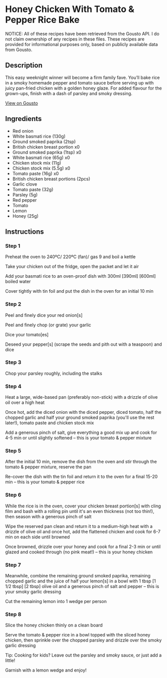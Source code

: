 # Honey Chicken With Tomato & Pepper Rice Bake

NOTICE: All of these recipes have been retrieved from the Gousto API. I do not claim ownership of any recipes in these files. These recipes are provided for informational purposes only, based on publicly available data from Gousto.

## Description

This easy weeknight winner will become a firm family fave. You’ll bake rice in a smoky homemade pepper and tomato sauce before serving up with juicy pan-fried chicken with a golden honey glaze. For added flavour for the grown-ups, finish with a dash of parsley and smoky dressing. 

[View on Gousto](https://www.gousto.co.uk/recipes/cookbook/honey-chicken-with-tomato-pepper-rice-bake)

## Ingredients

- Red onion
- White basmati rice (130g)
- Ground smoked paprika (2tsp)
- British chicken breast portion x0
- Ground smoked paprika (1tsp) x0
- White basmati rice (65g) x0
- Chicken stock mix (11g)
- Chicken stock mix (5.5g) x0
- Tomato paste (16g) x0
- British chicken breast portions (2pcs)
- Garlic clove
- Tomato paste (32g)
- Parsley (5g)
- Red pepper
- Tomato
- Lemon
- Honey (25g)

## Instructions


### Step 1

Preheat the oven to 240ºC/ 220ºC (fan)/ gas 9 and boil a kettle

Take your chicken out of the fridge, open the packet and let it air

Add your basmati rice to an oven-proof dish with 300ml <span class="text-purple">[390ml]</span> <span class="text-danger">[600ml]</span> boiled water

Cover tightly with tin foil and put the dish in the oven for an initial 10 min


### Step 2

Peel and finely dice your red onion[s]

Peel and finely chop (or grate) your garlic

Dice your tomato[es]

Deseed your pepper[s]<span class="text-danger"> </span>(scrape the seeds and pith out with a teaspoon) and dice


### Step 3

Chop your parsley roughly, including the stalks


### Step 4

Heat a large, wide-based pan (preferably non-stick) with a drizzle of olive oil over a high heat

Once hot, add the diced onion with the diced pepper, diced tomato, half the chopped garlic and half your ground smoked paprika (you'll use the rest later!), tomato paste and chicken stock mix

Add a generous pinch of salt, give everything a good mix up and cook for 4-5 min or until slightly softened – this is your tomato & pepper mixture


### Step 5

After the initial 10 min, remove the dish from the oven and stir through the tomato & pepper mixture, reserve the pan

Re-cover the dish with the tin foil and return it to the oven for a final 15-20 min – this is your tomato & pepper rice


### Step 6

While the rice is in the oven, cover your chicken breast portion[s] with cling film and bash with a rolling pin until it's an even thickness (not too thin!), then season with a generous pinch of salt

Wipe the reserved pan clean and return it to a medium-high heat with a drizzle of olive oil and once hot, add the flattened chicken and cook for 6-7 min on each side until browned

Once browned, drizzle over your honey and cook for a final 2-3 min or until glazed and cooked through (no pink meat!) – this is your honey chicken


### Step 7

Meanwhile, combine the remaining ground smoked paprika, remaining chopped garlic and the juice of half your lemon[s] in a bowl with 1 tbsp <span class="text-purple">[1 1/2 tbsp]</span><span class="text-danger"> [2 tbsp] </span>olive oil and a generous pinch of salt and pepper – this is your smoky garlic dressing

Cut the remaining lemon into 1 wedge per person

### Step 8

Slice the honey chicken thinly on a clean board

Serve the tomato & pepper rice in a bowl topped with the sliced honey chicken, then sprinkle over the chopped parsley and drizzle over the smoky garlic dressing

<span class="text-danger">Tip: Cooking for kids? Leave out the parsley and smoky sauce, or just add a little!</span>

Garnish with a lemon wedge and enjoy!

